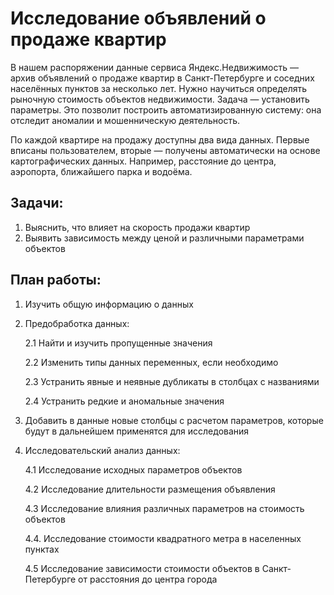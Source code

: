 # Исследование объявлений о продаже квартир

В нашем распоряжении данные сервиса Яндекс.Недвижимость — архив объявлений о продаже квартир в Санкт-Петербурге и соседних населённых пунктов за несколько лет. Нужно научиться определять рыночную стоимость объектов недвижимости. Задача — установить параметры. Это позволит построить автоматизированную систему: она отследит аномалии и мошенническую деятельность. 

По каждой квартире на продажу доступны два вида данных. Первые вписаны пользователем, вторые — получены автоматически на основе картографических данных. Например, расстояние до центра, аэропорта, ближайшего парка и водоёма. 

## Задачи:

1. Выяснить, что влияет на скорость продажи квартир
2. Выявить зависимость между ценой и различными параметрами объектов

## План работы:

1. Изучить общую информацию о данных

2. Предобработка данных:

   2.1 Найти и изучить пропущенные значения
   
   2.2 Изменить типы данных переменных, если необходимо
   
   2.3 Устранить явные и неявные дубликаты в столбцах с названиями
   
   2.4 Устранить редкие и аномальные значения

3. Добавить в данные новые столбцы с расчетом параметров, которые будут в дальнейшем применятся для исследования

4. Исследовательский анализ данных:

   4.1 Исследование исходных параметров объектов
   
   4.2 Исследование длительности размещения объявления
   
   4.3 Исследование влияния различных параметров на стоимость объектов
   
   4.4. Исследование стоимости квадратного метра в населенных пунктах
   
   4.5 Исследование зависимости стоимости объектов в Санкт-Петербурге от расстояния до центра города
